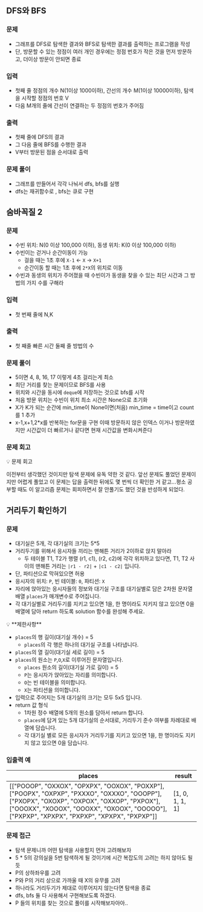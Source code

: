 ## DFS와 BFS
### 문제
- 그래프를 DFS로 탐색한 결과와 BFS로 탐색한 결과를 출력하는 프로그램을 작성
- 단, 방문할 수 있는 정점이 여러 개인 경우에는 정점 번호가 작은 것을 먼저 방문하고, 더이상 방문이 안되면 종료
### 입력
- 첫째 줄 정점의 개수 N(1이상 1000이하), 간선의 개수 M(1이상 10000이하), 탐색을 시작할 정점의 번호 V
- 다음 M개의 줄에 간선이 연결하는 두 정점의 번호가 주어짐
### 출력
- 첫째 줄에 DFS의 결과
- 그 다음 줄에 BFS를 수행한 결과
- V부터 방문된 점을 순서대로 출력
### 문제 풀이
- 그래프를 만들어서 각각 나눠서 dfs, bfs를 실행
- dfs는 재귀함수로 , bfs는 큐로 구현

## 숨바꼭질 2
### 문제
- 수빈 위치: N(0 이상 100,000 이하), 동생 위치: K(0 이상 100,000 이하)
- 수빈이는 걷거나 순간이동이 가능 
    - 걸을 때는 1초 후에 `X-1` <- `X` -> `X+1`
    - 순간이동 할 때는 1초 후에 `2*X`의 위치로 이동
- 수빈과 동생의 위치가 주어졌을 때 수빈이가 동생을 찾을 수 있는 최단 시간과 그 방법의 가지 수를 구해라
### 입력
- 첫 번째 줄에 N,K
### 출력
- 첫 째줄 빠른 시간 둘째 줄 방법의 수
### 문제 풀이
- 5이면 4, 8, 16, 17 이렇게 4초 걸리는게 최소
- 최단 거리를 찾는 문제이므로 BFS를 사용
- 위치와 시간을 동시에 `deque`에 저장하는 것으로 bfs를 시작
- 처음 방문 위치는 수빈이 위치 최소 시간은 None으로 초기화
- X가 K가 되는 순간에 min_time이 None이면(처음) min_time = time이고 count를 1 추가
- x-1,x+1,2*x를 반복하는 for문을 구현 이때 방문하지 않은 인덱스 이거나 방문하였지만 시간값이 더 빠르거나 같다면 현재 시간값을 변화시켜준다
### 문제 회고
<aside>
💡 문제 회고

이전부터 생각했던 것이지만 탐색 문제에 유독 약한 것 같다. 앞선 문제도 풀었던 문제이지만 어렵게 풀었고 이 문제는 답을 출력한 뒤에도 몇 번씩 더 확인한 거 같고...평소 공부할 때도 이 알고리즘 문제는 회피하면서 잘 안풀기도 했던 것을 반성하게 되었다. 
</aside>

## 거리두기 확인하기
### 문제
- 대기실은 5개, 각 대기실의 크기는 5*5
- 거리두기를 위해서 응시자들 끼리는 맨해튼 거리가 2이하로 앉지 말아라
    - 두 테이블 T1, T2가 행렬 (r1, c1), (r2, c2)에 각각 위치하고 있다면, T1, T2 사이의 맨해튼 거리는 `|r1 - r2|` + `|c1 - c2|` 입니다.
- 단, 파티션으로 막혀있으면 허용
- 응시자의 위치: `P`, 빈 테이블: `0`, 파티션: `X`
- 자리에 앉아있는 응시자들의 정보와 대기실 구조를 대기실별로 담은 2차원 문자열 배열 `places`가 매개변수로 주어집니다.
- 각 대기실별로 거리두기를 지키고 있으면 1을, 한 명이라도 지키지 않고 있으면 0을 배열에 담아 return 하도록 solution 함수를 완성해 주세요.

<aside>
💡 **제한사항**

- `places`의 행 길이(대기실 개수) = 5
    - `places`의 각 행은 하나의 대기실 구조를 나타냅니다.
- `places`의 열 길이(대기실 세로 길이) = 5
- `places`의 원소는 `P`,`O`,`X`로 이루어진 문자열입니다.
    - `places` 원소의 길이(대기실 가로 길이) = 5
    - `P`는 응시자가 앉아있는 자리를 의미합니다.
    - `O`는 빈 테이블을 의미합니다.
    - `X`는 파티션을 의미합니다.
- 입력으로 주어지는 5개 대기실의 크기는 모두 5x5 입니다.
- return 값 형식
    - 1차원 정수 배열에 5개의 원소를 담아서 return 합니다.
    - `places`에 담겨 있는 5개 대기실의 순서대로, 거리두기 준수 여부를 차례대로 배열에 담습니다.
    - 각 대기실 별로 모든 응시자가 거리두기를 지키고 있으면 1을, 한 명이라도 지키지 않고 있으면 0을 담습니다.
</aside>

### 입출력 예
| places | result |
| --- | --- |
| [["POOOP", "OXXOX", "OPXPX", "OOXOX", "POXXP"], ["POOPX", "OXPXP", "PXXXO", "OXXXO", "OOOPP"], ["PXOPX", "OXOXP", "OXPOX", "OXXOP", "PXPOX"], ["OOOXX", "XOOOX", "OOOXX", "OXOOX", "OOOOO"], ["PXPXP", "XPXPX", "PXPXP", "XPXPX", "PXPXP"]] | [1, 0, 1, 1, 1] |

### 문제 접근
- 탐색 문제니까 어떤 탐색을 사용할지 먼저 고려해보자
- 5 * 5의 강의실을 5번 탐색하게 될 것이기에 시간 복잡도의 고려는 하지 않아도 될 듯
- P의 상하좌우를 고려
- P와 P의 거리 상으로 가까울 때 X의 유무를 고려
- 하나라도 거리두기가 제대로 이루어지지 않는다면 탐색을 종료
- dfs, bfs 둘 다 사용해서 구현해보도록 하겠다.
- P 들의 위치를 찾는 것으로 풀이를 시작해보자아아..
